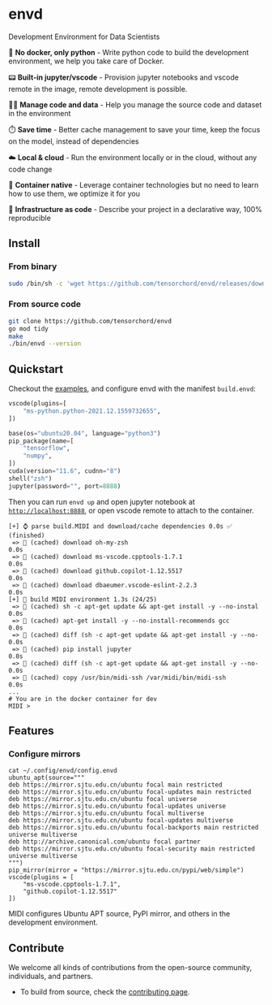 # envd

Development Environment for Data Scientists

:snake:  **No docker, only python** - Write python code to build the development environment, we help you take care of Docker.

:pager: **Built-in jupyter/vscode** - Provision jupyter notebooks and vscode remote in the image, remote development is possible.

:man_technologist: **Manage code and data** - Help you manage the source code and dataset in the environment

:stopwatch: **Save time** - Better cache management to save your time, keep the focus on the model, instead of dependencies

☁️ **Local & cloud** - Run the environment locally or in the cloud, without any code change

:whale: **Container native** - Leverage container technologies but no need to learn how to use them, we optimize it for you

🤟  **Infrastructure as code** - Describe your project in a declarative way, 100% reproducible

## Install

### From binary

```bash
sudo /bin/sh -c 'wget https://github.com/tensorchord/envd/releases/download/0.0.1-alpha.3/envd_0.0.1-alpha.3_Linux_x86_64 -O /usr/local/bin/envd && chmod +x /usr/local/bin/envd && /usr/local/bin/envd bootstrap'
```

### From source code

```bash
git clone https://github.com/tensorchord/envd
go mod tidy
make
./bin/envd --version
```

## Quickstart

Checkout the [examples](./examples/mnist), and configure envd with the manifest `build.envd`:

```python
vscode(plugins=[
    "ms-python.python-2021.12.1559732655",
])

base(os="ubuntu20.04", language="python3")
pip_package(name=[
    "tensorflow",
    "numpy",
])
cuda(version="11.6", cudnn="8")
shell("zsh")
jupyter(password="", port=8888)
```

Then you can run `envd up` and open jupyter notebook at [`http://localhost:8888`](http://localhost:8888), or open vscode remote to attach to the container.

```
[+] ⌚ parse build.MIDI and download/cache dependencies 0.0s ✅ (finished)     
 => 💽 (cached) download oh-my-zsh                                          0.0s                                                                              
 => 💽 (cached) download ms-vscode.cpptools-1.7.1                           0.0s                                                                              
 => 💽 (cached) download github.copilot-1.12.5517                           0.0s                                                                              
 => 💽 (cached) download dbaeumer.vscode-eslint-2.2.3                       0.0s                                                                              
[+] 🐋 build MIDI environment 1.3s (24/25)                                     
 => 💽 (cached) sh -c apt-get update && apt-get install -y --no-instal     0.0s
 => 💽 (cached) apt-get install -y --no-install-recommends gcc             0.0s
 => 💽 (cached) diff (sh -c apt-get update && apt-get install -y --no-     0.0s
 => 💽 (cached) pip install jupyter                                        0.0s
 => 💽 (cached) diff (sh -c apt-get update && apt-get install -y --no-     0.0s
 => 💽 (cached) copy /usr/bin/midi-ssh /var/midi/bin/midi-ssh              0.0s
...
# You are in the docker container for dev
MIDI > 
```

## Features

### Configure mirrors

```
cat ~/.config/envd/config.envd
ubuntu_apt(source="""
deb https://mirror.sjtu.edu.cn/ubuntu focal main restricted
deb https://mirror.sjtu.edu.cn/ubuntu focal-updates main restricted
deb https://mirror.sjtu.edu.cn/ubuntu focal universe
deb https://mirror.sjtu.edu.cn/ubuntu focal-updates universe
deb https://mirror.sjtu.edu.cn/ubuntu focal multiverse
deb https://mirror.sjtu.edu.cn/ubuntu focal-updates multiverse
deb https://mirror.sjtu.edu.cn/ubuntu focal-backports main restricted universe multiverse
deb http://archive.canonical.com/ubuntu focal partner
deb https://mirror.sjtu.edu.cn/ubuntu focal-security main restricted universe multiverse
""")
pip_mirror(mirror = "https://mirror.sjtu.edu.cn/pypi/web/simple")
vscode(plugins = [
    "ms-vscode.cpptools-1.7.1",
    "github.copilot-1.12.5517"
])
```

MIDI configures Ubuntu APT source, PyPI mirror, and others in the development environment.

## Contribute

We welcome all kinds of contributions from the open-source community, individuals, and partners.

- To build from source, check the [contributing page](./CONTRIBUTING.md).

